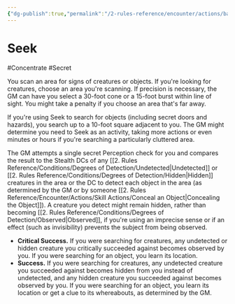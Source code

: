 ```yaml
---
{"dg-publish":true,"permalink":"/2-rules-reference/encounter/actions/basic-actions/seek/"}
---
```


# Seek
#Concentrate #Secret 

You scan an area for signs of creatures or objects. If you're looking for creatures, choose an area you're scanning. If precision is necessary, the GM can have you select a 30-foot cone or a 15-foot burst within line of sight. You might take a penalty if you choose an area that's far away.

If you're using Seek to search for objects (including secret doors and hazards), you search up to a 10-foot square adjacent to you. The GM might determine you need to Seek as an activity, taking more actions or even minutes or hours if you're searching a particularly cluttered area.

The GM attempts a single secret Perception check for you and compares the result to the Stealth DCs of any [[2. Rules Reference/Conditions/Degrees of Detection/Undetected\|Undetected]] or [[2. Rules Reference/Conditions/Degrees of Detection/Hidden\|Hidden]] creatures in the area or the DC to detect each object in the area (as determined by the GM or by someone [[2. Rules Reference/Encounter/Actions/Skill Actions/Conceal an Object\|Concealing the Object]]). A creature you detect might remain hidden, rather than becoming [[2. Rules Reference/Conditions/Degrees of Detection/Observed\|Observed]], if you're using an imprecise sense or if an effect (such as invisibility) prevents the subject from being observed.

- **Critical Success.** If you were searching for creatures, any undetected or hidden creature you critically succeeded against becomes observed by you. If you were searching for an object, you learn its location.
- **Success.** If you were searching for creatures, any undetected creature you succeeded against becomes hidden from you instead of undetected, and any hidden creature you succeeded against becomes observed by you. If you were searching for an object, you learn its location or get a clue to its whereabouts, as determined by the GM.
